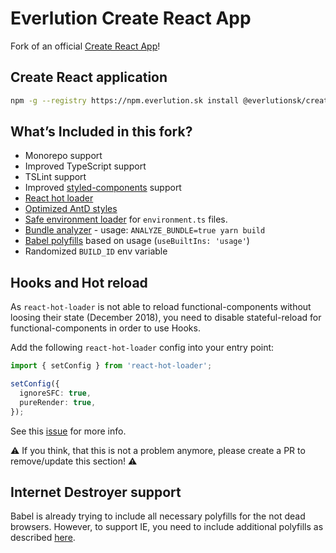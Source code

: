 # Everlution Create React App

Fork of an official [Create React App](https://github.com/facebook/create-react-app)!

## Create React application

```sh
npm -g --registry https://npm.everlution.sk install @everlutionsk/create-react-app && everlutionsk-create-react-app my-app --typescript
```

## What’s Included in this fork?

- Monorepo support
- Improved TypeScript support
- TSLint support
- Improved [styled-components](https://github.com/styled-components/babel-plugin-styled-components) support
- [React hot loader](https://github.com/gaearon/react-hot-loader)
- [Optimized AntD styles](https://ant.design/docs/react/use-with-create-react-app#Use-babel-plugin-import)
- [Safe environment loader](https://github.com/deftomat/safe-environment-loader) for `environment.ts` files.
- [Bundle analyzer](https://www.npmjs.com/package/webpack-bundle-analyzer) - usage: `ANALYZE_BUNDLE=true yarn build`
- [Babel polyfills](https://babeljs.io/docs/en/babel-polyfill) based on usage (`useBuiltIns: 'usage'`)
- Randomized `BUILD_ID` env variable

## Hooks and Hot reload

As `react-hot-loader` is not able to reload functional-components without loosing their state (December 2018),
you need to disable stateful-reload for functional-components in order to use Hooks.

Add the following `react-hot-loader` config into your entry point:

```ts
import { setConfig } from 'react-hot-loader';

setConfig({
  ignoreSFC: true,
  pureRender: true,
});
```

See this [issue](https://github.com/gaearon/react-hot-loader/issues/1088) for more info.

⚠️ If you think, that this is not a problem anymore, please create a PR to remove/update this section! ⚠️

## Internet Destroyer support

Babel is already trying to include all necessary polyfills for the not dead browsers.
However, to support IE, you need to include additional polyfills as described [here](https://github.com/facebook/create-react-app/tree/master/packages/react-app-polyfill).
